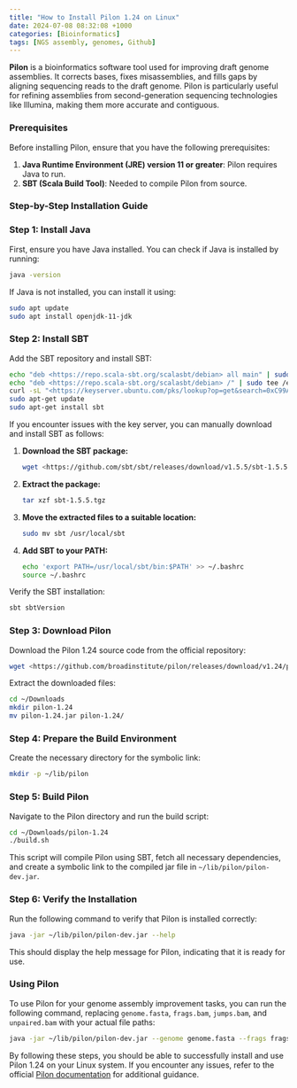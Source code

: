 ```yaml
---
title: "How to Install Pilon 1.24 on Linux"
date: 2024-07-08 08:32:08 +1000
categories: [Bioinformatics]
tags: [NGS assembly, genomes, Github]
---
```

**Pilon** is a bioinformatics software tool used for improving draft genome assemblies. It corrects bases, fixes misassemblies, and fills gaps by aligning sequencing reads to the draft genome. Pilon is particularly useful for refining assemblies from second-generation sequencing technologies like Illumina, making them more accurate and contiguous.

### Prerequisites

Before installing Pilon, ensure that you have the following prerequisites:

1. **Java Runtime Environment (JRE) version 11 or greater**: Pilon requires Java to run.
2. **SBT (Scala Build Tool)**: Needed to compile Pilon from source.

### Step-by-Step Installation Guide

### Step 1: Install Java

First, ensure you have Java installed. You can check if Java is installed by running:

```bash
java -version

```

If Java is not installed, you can install it using:

```bash
sudo apt update
sudo apt install openjdk-11-jdk

```

### Step 2: Install SBT

Add the SBT repository and install SBT:

```bash
echo "deb <https://repo.scala-sbt.org/scalasbt/debian> all main" | sudo tee /etc/apt/sources.list.d/sbt.list
echo "deb <https://repo.scala-sbt.org/scalasbt/debian> /" | sudo tee /etc/apt/sources.list.d/sbt_old.list
curl -sL "<https://keyserver.ubuntu.com/pks/lookup?op=get&search=0xC99A6EFAE10A2942>" | sudo apt-key add
sudo apt-get update
sudo apt-get install sbt

```

If you encounter issues with the key server, you can manually download and install SBT as follows:

1. **Download the SBT package:**
    
    ```bash
    wget <https://github.com/sbt/sbt/releases/download/v1.5.5/sbt-1.5.5.tgz>
    
    ```
    
2. **Extract the package:**
    
    ```bash
    tar xzf sbt-1.5.5.tgz
    
    ```
    
3. **Move the extracted files to a suitable location:**
    
    ```bash
    sudo mv sbt /usr/local/sbt
    
    ```
    
4. **Add SBT to your PATH:**
    
    ```bash
    echo 'export PATH=/usr/local/sbt/bin:$PATH' >> ~/.bashrc
    source ~/.bashrc
    
    ```
    

Verify the SBT installation:

```bash
sbt sbtVersion

```

### Step 3: Download Pilon

Download the Pilon 1.24 source code from the official repository:

```bash
wget <https://github.com/broadinstitute/pilon/releases/download/v1.24/pilon-1.24.jar> -P ~/Downloads

```

Extract the downloaded files:

```bash
cd ~/Downloads
mkdir pilon-1.24
mv pilon-1.24.jar pilon-1.24/

```

### Step 4: Prepare the Build Environment

Create the necessary directory for the symbolic link:

```bash
mkdir -p ~/lib/pilon

```

### Step 5: Build Pilon

Navigate to the Pilon directory and run the build script:

```bash
cd ~/Downloads/pilon-1.24
./build.sh

```

This script will compile Pilon using SBT, fetch all necessary dependencies, and create a symbolic link to the compiled jar file in `~/lib/pilon/pilon-dev.jar`.

### Step 6: Verify the Installation

Run the following command to verify that Pilon is installed correctly:

```bash
java -jar ~/lib/pilon/pilon-dev.jar --help

```

This should display the help message for Pilon, indicating that it is ready for use.

### Using Pilon

To use Pilon for your genome assembly improvement tasks, you can run the following command, replacing `genome.fasta`, `frags.bam`, `jumps.bam`, and `unpaired.bam` with your actual file paths:

```bash
java -jar ~/lib/pilon/pilon-dev.jar --genome genome.fasta --frags frags.bam --jumps jumps.bam --unpaired unpaired.bam --output pilon_output

```

By following these steps, you should be able to successfully install and use Pilon 1.24 on your Linux system. If you encounter any issues, refer to the official [Pilon documentation](https://github.com/broadinstitute/pilon) for additional guidance.